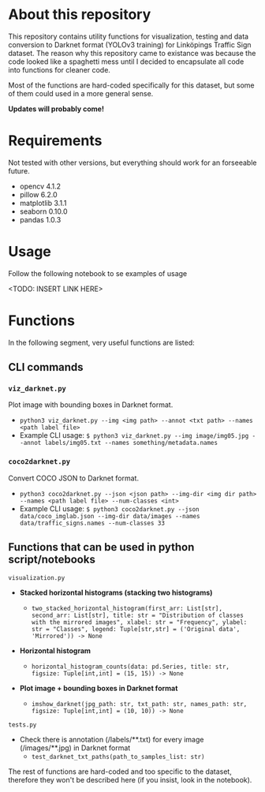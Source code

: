 # About this repository
This repository contains utility functions for visualization, testing and data conversion to Darknet format (YOLOv3 training) for Linköpings Traffic Sign dataset. The reason why this repository came to existance was because the code looked like a spaghetti mess until I decided to encapsulate all code into functions for cleaner code.

Most of the functions are hard-coded specifically for this dataset, but some of them could used in a more general sense.

**Updates will probably come!**

# Requirements
Not tested with other versions, but everything should work for an forseeable future.
 - opencv 4.1.2
 - pillow 6.2.0
 - matplotlib 3.1.1
 - seaborn 0.10.0
 - pandas 1.0.3

# Usage
Follow the following notebook to se examples of usage

<TODO: INSERT LINK HERE>

# Functions
In the following segment, very useful functions are listed:

## CLI commands
### `viz_darknet.py`
Plot image with bounding boxes in Darknet format.
- `python3 viz_darknet.py --img <img path> --annot <txt path> --names <path label file>`
- Example CLI usage: `$ python3 viz_darknet.py --img image/img05.jpg --annot labels/img05.txt --names something/metadata.names`
### `coco2darknet.py`
Convert COCO JSON to Darknet format.
- `python3 coco2darknet.py --json <json path> --img-dir <img dir path> --names <path label file> --num-classes <int>` 
- Example CLI usage: `$ python3 coco2darknet.py --json data/coco_imglab.json --img-dir data/images --names data/traffic_signs.names --num-classes 33`

## Functions that can be used in python script/notebooks
`visualization.py`
- **Stacked horizontal histograms (stacking two histograms)**
  - `two_stacked_horizontal_histogram(first_arr: List[str], second_arr: List[str], title: str = "Distribution of classes with the mirrored images", xlabel: str = "Frequency", ylabel: str = "Classes", legend: Tuple[str,str] = ('Original data', 'Mirrored')) -> None`
  
- **Horizontal histogram**
  - `horizontal_histogram_counts(data: pd.Series, title: str, figsize: Tuple[int,int] = (15, 15)) -> None`

- **Plot image + bounding boxes in Darknet format**
  - `imshow_darknet(jpg_path: str, txt_path: str, names_path: str, figsize: Tuple[int,int] = (10, 10)) -> None`

`tests.py`
- Check there is annotation (/labels/\*\*.txt) for every image (/images/\*\*.jpg) in Darknet format
  - `test_darknet_txt_paths(path_to_samples_list: str)`

The rest of functions are hard-coded and too specific to the dataset, therefore they won't be described here (if you insist, look in the notebook).
